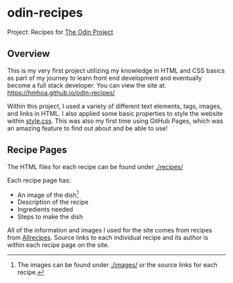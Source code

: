 # odin-recipes
Project: Recipes for [The Odin Project](https://www.theodinproject.com/)

## Overview
This is my very first project utilizing my knowledge in HTML and CSS basics as part of my journey to learn front end development and eventually become a full stack developer. You can view the site at: https://hmhoa.github.io/odin-recipes/

Within this project, I used a variety of different text elements, tags, images, and links in HTML. I also applied some basic properties to style the website within [style.css](./style.css). This was also my first time using GitHub Pages, which was an amazing feature to find out about and be able to use!

## Recipe Pages
The HTML files for each recipe can be found under [./recipes/](https://github.com/hmhoa/odin-recipes/tree/main/recipes)

Each recipe page has:
- An image of the dish[^1]
- Description of the recipe
- Ingredients needed
- Steps to make the dish

All of the information and images I used for the site comes from recipes from [Allrecipes](https://www.allrecipes.com). Source links to each individual recipe and its author is within each recipe page on the site.

[^1]: The images can be found under [./images/](https://github.com/hmhoa/odin-recipes/tree/main/images) or the source links for each recipe.
